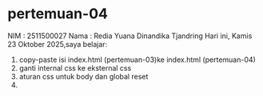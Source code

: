 # pertemuan-04

NIM : 2511500027
Nama : Redia Yuana Dinandika Tjandring
Hari ini, Kamis 23 Oktober 2025,saya belajar:
<ol>
<li>copy-paste isi index.html (pertemuan-03)ke index.html (pertemuan-04)</li>
<li>ganti internal css ke eksternal css</li>
<li>aturan css untuk body dan global reset</li>
<li>
